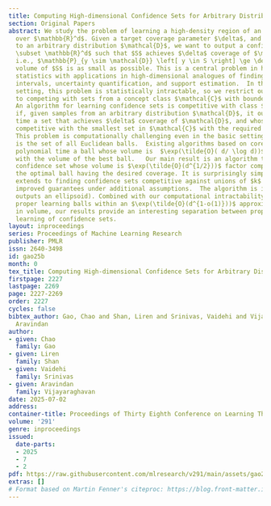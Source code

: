 ```yaml
---
title: Computing High-dimensional Confidence Sets for Arbitrary Distributions
section: Original Papers
abstract: We study the problem of learning a high-density region of an arbitrary distribution
  over $\mathbb{R}^d$. Given a target coverage parameter $\delta$, and sample access
  to an arbitrary distribution $\mathcal{D}$, we want to output a confidence set $S
  \subset \mathbb{R}^d$ such that $S$ achieves $\delta$ coverage of $\mathcal{D}$,
  i.e., $\mathbb{P}_{y \sim \mathcal{D}} \left[ y \in S \right] \ge \delta$, and the
  volume of $S$ is as small as possible. This is a central problem in high-dimensional
  statistics with applications in high-dimensional analogues of finding confidence
  intervals, uncertainty quantification, and support estimation.  In the most general
  setting, this problem is statistically intractable, so we restrict our attention
  to competing with sets from a concept class $\mathcal{C}$ with bounded VC-dimension.
  An algorithm for learning confidence sets is competitive with class $\mathcal{C}$
  if, given samples from an arbitrary distribution $\mathcal{D}$, it outputs in polynomial
  time a set that achieves $\delta$ coverage of $\mathcal{D}$, and whose volume is
  competitive with the smallest set in $\mathcal{C}$ with the required coverage $\delta$.
  This problem is computationally challenging even in the basic setting when $\mathcal{C}$
  is the set of all Euclidean balls.  Existing algorithms based on coresets find in
  polynomial time a ball whose volume is  $\exp(\tilde{O}( d/ \log d))$-factor competitive
  with the volume of the best ball.   Our main result is an algorithm that finds a
  confidence set whose volume is $\exp(\tilde{O}(d^{1/2}))$ factor competitive with
  the optimal ball having the desired coverage. It is surprisingly simple and also
  extends to finding confidence sets competitive against unions of $k$ balls, and
  improved guarantees under additional assumptions.  The algorithm is improper (it
  outputs an ellipsoid). Combined with our computational intractability result for
  proper learning balls within an $\exp(\tilde{O}(d^{1-o(1)}))$ approximation factor
  in volume, our results provide an interesting separation between proper and (improper)
  learning of confidence sets.
layout: inproceedings
series: Proceedings of Machine Learning Research
publisher: PMLR
issn: 2640-3498
id: gao25b
month: 0
tex_title: Computing High-dimensional Confidence Sets for Arbitrary Distributions
firstpage: 2227
lastpage: 2269
page: 2227-2269
order: 2227
cycles: false
bibtex_author: Gao, Chao and Shan, Liren and Srinivas, Vaidehi and Vijayaraghavan,
  Aravindan
author:
- given: Chao
  family: Gao
- given: Liren
  family: Shan
- given: Vaidehi
  family: Srinivas
- given: Aravindan
  family: Vijayaraghavan
date: 2025-07-02
address:
container-title: Proceedings of Thirty Eighth Conference on Learning Theory
volume: '291'
genre: inproceedings
issued:
  date-parts:
  - 2025
  - 7
  - 2
pdf: https://raw.githubusercontent.com/mlresearch/v291/main/assets/gao25b/gao25b.pdf
extras: []
# Format based on Martin Fenner's citeproc: https://blog.front-matter.io/posts/citeproc-yaml-for-bibliographies/
---
```

